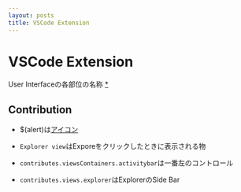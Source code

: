 ```yaml
---
layout: posts
title: VSCode Extension
---
```

# VSCode Extension

User Interfaceの各部位の名称 [\*](https://code.visualstudio.com/docs/getstarted/userinterface)

## Contribution

* $(alert)は[アイコン](https://code.visualstudio.com/api/references/icons-in-labels#icons-in-labels)

* `Explorer view`はExporeをクリックしたときに表示される物

* `contributes.viewsContainers.activitybar`は一番左のコントロール

* `contributes.views.explorer`はExplorerのSide Bar
